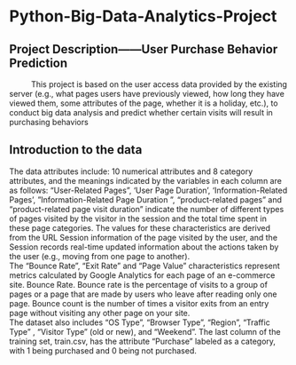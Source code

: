 # Python-Big-Data-Analytics-Project
## Project Description——User Purchase Behavior Prediction
&nbsp;&nbsp;&nbsp;&nbsp;&nbsp;&nbsp;&nbsp;&nbsp;&nbsp;&nbsp;This project is based on the user access data provided by the existing server (e.g., what pages users have previously viewed, how long they have viewed them, some attributes of the page, whether it is a holiday, etc.), 
to conduct big data analysis and predict whether certain visits will result in purchasing behaviors
## Introduction to the data
The data attributes include: 10 numerical attributes and 8 category attributes, and the meanings indicated by the variables in each column are as follows:
“User-Related Pages”, ‘User Page Duration’, ‘Information-Related Pages’, ”Information-Related Page Duration ”, “product-related pages” and “product-related page visit duration” 
indicate the number of different types of pages visited by the visitor in the session and the total time spent in these page categories. The values for these characteristics are derived from the URL Session information of the page visited by the user, 
and the Session records real-time updated information about the actions taken by the user (e.g., moving from one page to another).   
The “Bounce Rate”, “Exit Rate” and “Page Value” characteristics represent metrics calculated by Google Analytics for each page of an e-commerce site. Bounce Rate. 
Bounce rate is the percentage of visits to a group of pages or a page that are made by users who leave after reading only one page. Bounce count is the number of times a visitor exits from an entry page without visiting any other page on your site.    
The dataset also includes “OS Type”, “Browser Type”, “Region”, “Traffic Type” , “Visitor Type” (old or new), and “Weekend”.
The last column of the training set, train.csv, has the attribute “Purchase” labeled as a category, with 1 being purchased and 0 being not purchased.
